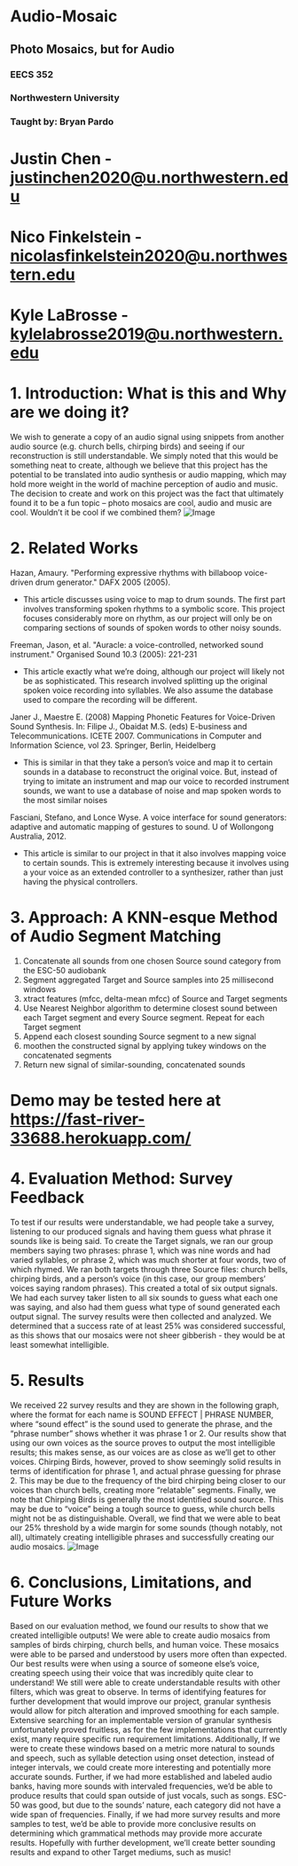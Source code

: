# Audio-Mosaic
## Photo Mosaics, but for Audio

### EECS 352
### Northwestern University
### Taught by: Bryan Pardo

# Justin Chen - justinchen2020@u.northwestern.edu
# Nico Finkelstein - nicolasfinkelstein2020@u.northwestern.edu  
# Kyle LaBrosse - kylelabrosse2019@u.northwestern.edu



# 1. Introduction: What is this and Why are we doing it?
We wish to generate a copy of an audio signal using snippets from another audio source (e.g. church bells, chirping birds) and seeing if our reconstruction is still understandable. We simply noted that this would be something neat to create, although we believe that this project has the potential to be translated into audio synthesis or audio mapping, which may hold more weight in the world of machine perception of audio and music. The decision to create and work on this project was the fact that ultimately found it to be a fun topic – photo mosaics are cool, audio and music are cool. Wouldn’t it be cool if we combined them?
![Image](website_images/idea.JPG)

# 2. Related Works
Hazan, Amaury. "Performing expressive rhythms with billaboop voice-driven drum generator." DAFX 2005 (2005). 
- This article discusses using voice to map to drum sounds. The first part involves transforming spoken rhythms to a symbolic score. This project focuses considerably more on rhythm, as our project will only be on comparing sections of sounds of spoken words to other noisy sounds.

Freeman, Jason, et al. "Auracle: a voice-controlled, networked sound instrument." Organised Sound 10.3 (2005): 221-231 
- This article exactly what we’re doing, although our project will likely not be as sophisticated. This research involved splitting up the original spoken voice recording into syllables. We also assume the database used to compare the recording will be different.

Janer J., Maestre E. (2008) Mapping Phonetic Features for Voice-Driven Sound Synthesis. In: Filipe J., Obaidat M.S. (eds) E-business and Telecommunications. ICETE 2007. Communications in Computer and Information Science, vol 23. Springer, Berlin, Heidelberg
- This is similar in that they take a person’s voice and map it to certain sounds in a database to reconstruct the original voice. But, instead of trying to imitate an instrument and map our voice to recorded instrument sounds, we want to use a database of noise and map spoken words to the most similar noises

Fasciani, Stefano, and Lonce Wyse. A voice interface for sound generators: adaptive and automatic mapping of gestures to sound. U of Wollongong Australia, 2012. 
- This article is similar to our project in that it also involves mapping voice to certain sounds. This is extremely interesting because it involves using a your voice as an extended controller to a synthesizer, rather than just having the physical controllers. 

# 3. Approach: A KNN-esque Method of Audio Segment Matching
1. Concatenate all sounds from one chosen Source sound category from the ESC-50 audiobank
2. Segment aggregated Target and Source samples into 25 millisecond windows 
3. xtract features (mfcc, delta-mean mfcc) of Source and Target segments
4. Use Nearest Neighbor algorithm to determine closest sound between each Target segment and every Source segment. Repeat for each Target segment
5. Append each closest sounding Source segment to a new signal
6. moothen the constructed signal by applying tukey windows on the concatenated segments
7. Return new signal of similar-sounding, concatenated sounds

# Demo may be tested here at https://fast-river-33688.herokuapp.com/


# 4. Evaluation Method: Survey Feedback
To test if our results were understandable, we had people take a survey, listening to our produced signals and having them guess what phrase it sounds like is being said. To create the Target signals, we ran our group members saying two phrases: phrase 1, which was nine words and had varied syllables, or phrase 2, which was much shorter at four words, two of which rhymed. We ran both targets through three Source files: church bells, chirping birds, and a person’s voice (in this case, our group members’ voices saying random phrases). This created a total of six output signals. We had each survey taker listen to all six sounds to guess what each one was saying, and also had them guess what type of sound generated each output signal. The survey results were then collected and analyzed. We determined that a success rate of at least 25% was considered successful, as this shows that our mosaics were not sheer gibberish - they would be at least somewhat intelligible.


# 5. Results
We received 22 survey results and they are shown in the following graph, where the format for each name is SOUND EFFECT | PHRASE NUMBER, where “sound effect” is the sound used to generate the phrase, and the “phrase number” shows whether it was phrase 1 or 2. Our results show that using our own voices as the source proves to output the most intelligible results; this makes sense, as our voices are as close as we’ll get to other voices. Chirping Birds, however, proved to show seemingly solid results in terms of identification for phrase 1, and actual phrase guessing for phrase 2. This may be due to the frequency of the bird chirping being closer to our voices than church bells, creating more “relatable” segments. Finally, we note that Chirping Birds is generally the most identified sound source. This may be due to “voice” being a tough source to guess, while church bells might not be as distinguishable. Overall, we find that we were able to beat our 25% threshold by a wide margin for some sounds (though notably, not all), ultimately creating intelligible phrases and successfully creating our audio mosaics.
![Image](website_images/survey.JPG)

# 6. Conclusions, Limitations, and Future Works
Based on our evaluation method, we found our results to show that we created intelligible outputs! We were able to create audio mosaics from samples of birds chirping, church bells, and human voice. These mosaics were able to be parsed and understood by users more often than expected. Our best results were when using a source of someone else’s voice, creating speech using their voice that was incredibly quite clear to understand! We still were able to create understandable results with other filters, which was great to observe. In terms of identifying features for further development that would improve our project, granular synthesis would allow for pitch alteration and improved smoothing for each sample. Extensive searching for an implementable version of granular synthesis unfortunately proved fruitless, as for the few implementations that currently exist, many require specific run requirement limitations. Additionally, If we were to create these windows based on a metric more natural to sounds and speech, such as syllable detection using onset detection, instead of integer intervals, we could create more interesting and potentially more accurate sounds. Further, if we had more established and labeled audio banks, having more sounds with intervaled frequencies, we’d be able to produce results that could span outside of just vocals, such as songs. ESC-50 was good, but due to the sounds’ nature, each category did not have a wide span of frequencies. Finally, if we had more survey results and more samples to test, we’d be able to provide more conclusive results on determining which grammatical methods may provide more accurate results. Hopefully with further development, we’ll create better sounding results and expand to other Target mediums, such as music!



